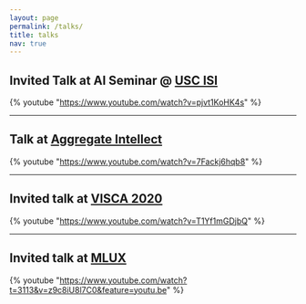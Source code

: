 ```yaml
---
layout: page
permalink: /talks/
title: talks
nav: true
---
```


## Invited Talk at AI Seminar @ [USC ISI](https://www.isi.edu/)
{% youtube "https://www.youtube.com/watch?v=pjvt1KoHK4s" %}

---

## Talk at [Aggregate Intellect](https://www.ai.science)
{% youtube "https://www.youtube.com/watch?v=7Fackj6hqb8" %}

---

## Invited talk at [VISCA 2020](https://visca.engin.umich.edu/)
{% youtube "https://www.youtube.com/watch?v=T1Yf1mGDjbQ" %}

---

## Invited talk at [MLUX](https://www.meetup.com/mluxmeetup/)
{% youtube "https://www.youtube.com/watch?t=3113&v=z9c8iU8l7C0&feature=youtu.be" %}
